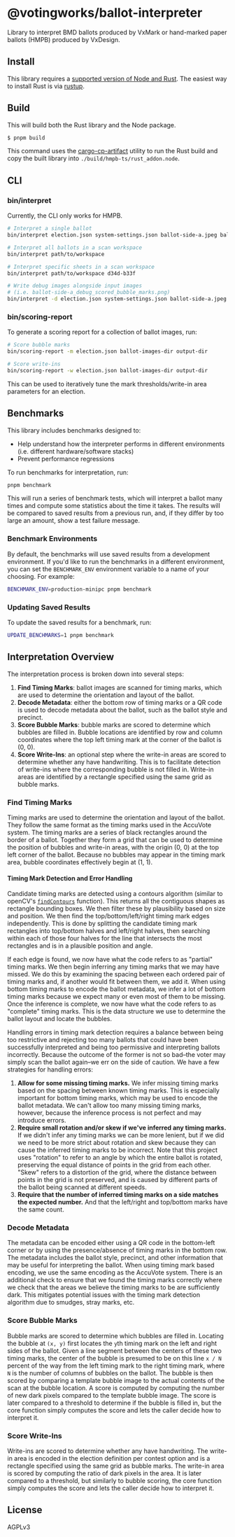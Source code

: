 # @votingworks/ballot-interpreter

Library to interpret BMD ballots produced by VxMark or hand-marked paper ballots
(HMPB) produced by VxDesign.

## Install

This library requires a
[supported version of Node and Rust](https://github.com/neon-bindings/neon#platform-support).
The easiest way to install Rust is via [rustup](https://rustup.rs/).

## Build

This will build both the Rust library and the Node package.

```sh
$ pnpm build
```

This command uses the
[cargo-cp-artifact](https://github.com/neon-bindings/cargo-cp-artifact) utility
to run the Rust build and copy the built library into
`./build/hmpb-ts/rust_addon.node`.

## CLI

### bin/interpret

Currently, the CLI only works for HMPB.

```sh
# Interpret a single ballot
bin/interpret election.json system-settings.json ballot-side-a.jpeg ballot-side-b.jpeg

# Interpret all ballots in a scan workspace
bin/interpret path/to/workspace

# Interpret specific sheets in a scan workspace
bin/interpret path/to/workspace d34d-b33f

# Write debug images alongside input images
# (i.e. ballot-side-a_debug_scored_bubble_marks.png)
bin/interpret -d election.json system-settings.json ballot-side-a.jpeg ballot-side-b.jpeg
```

### bin/scoring-report

To generate a scoring report for a collection of ballot images, run:

```sh
# Score bubble marks
bin/scoring-report -m election.json ballot-images-dir output-dir

# Score write-ins
bin/scoring-report -w election.json ballot-images-dir output-dir
```

This can be used to iteratively tune the mark thresholds/write-in area
parameters for an election.

## Benchmarks

This library includes benchmarks designed to:

- Help understand how the interpreter performs in different environments (i.e.
  different hardware/software stacks)
- Prevent performance regressions

To run benchmarks for interpretation, run:

```sh
pnpm benchmark
```

This will run a series of benchmark tests, which will interpret a ballot many
times and compute some statistics about the time it takes. The results will be
compared to saved results from a previous run, and, if they differ by too large
an amount, show a test failure message.

### Benchmark Environments

By default, the benchmarks will use saved results from a development
environment. If you'd like to run the benchmarks in a different environment, you
can set the `BENCHMARK_ENV` environment variable to a name of your choosing. For
example:

```sh
BENCHMARK_ENV=production-minipc pnpm benchmark
```

### Updating Saved Results

To update the saved results for a benchmark, run:

```sh
UPDATE_BENCHMARKS=1 pnpm benchmark
```

## Interpretation Overview

The interpretation process is broken down into several steps:

1. **Find Timing Marks**: ballot images are scanned for timing marks, which are
   used to determine the orientation and layout of the ballot.
2. **Decode Metadata**: either the bottom row of timing marks or a QR code is
   used to decode metadata about the ballot, such as the ballot style and
   precinct.
3. **Score Bubble Marks**: bubble marks are scored to determine which bubbles
   are filled in. Bubble locations are identified by row and column coordinates
   where the top left timing mark at the corner of the ballot is (0, 0).
4. **Score Write-Ins**: an optional step where the write-in areas are scored to
   determine whether any have handwriting. This is to facilitate detection of
   write-ins where the corresponding bubble is not filled in. Write-in areas are
   identified by a rectangle specified using the same grid as bubble marks.

### Find Timing Marks

Timing marks are used to determine the orientation and layout of the ballot.
They follow the same format as the timing marks used in the AccuVote system. The
timing marks are a series of black rectangles around the border of a ballot.
Together they form a grid that can be used to determine the position of bubbles
and write-in areas, with the origin (0, 0) at the top left corner of the ballot.
Because no bubbles may appear in the timing mark area, bubble coordinates
effectively begin at (1, 1).

#### Timing Mark Detection and Error Handling

Candidate timing marks are detected using a contours algorithm (similar to
openCV's
[`findContours`](https://docs.opencv.org/3.4/d4/d73/tutorial_py_contours_begin.html)
function). This returns all the contiguous shapes as rectangle bounding boxes.
We then filter these by plausibility based on size and position. We then find
the top/bottom/left/right timing mark edges independently. This is done by
splitting the candidate timing mark rectangles into top/bottom halves and
left/right halves, then searching within each of those four halves for the line
that intersects the most rectangles and is in a plausible position and angle.

If each edge is found, we now have what the code refers to as "partial" timing
marks. We then begin inferring any timing marks that we may have missed. We do
this by examining the spacing between each ordered pair of timing marks and, if
another would fit between them, we add it. When using bottom timing marks to
encode the ballot metadata, we infer a lot of bottom timing marks because we
expect many or even most of them to be missing. Once the inference is complete,
we now have what the code refers to as "complete" timing marks. This is the data
structure we use to determine the ballot layout and locate the bubbles.

Handling errors in timing mark detection requires a balance between being too
restrictive and rejecting too many ballots that could have been successfully
interpreted and being too permissive and interpreting ballots incorrectly.
Because the outcome of the former is not so bad–the voter may simply scan the
ballot again–we err on the side of caution. We have a few strategies for
handling errors:

1. **Allow for some missing timing marks.** We infer missing timing marks based
   on the spacing between known timing marks. This is especially important for
   bottom timing marks, which may be used to encode the ballot metadata. We
   can't allow too many missing timing marks, however, because the inference
   process is not perfect and may introduce errors.
2. **Require small rotation and/or skew if we've inferred any timing marks.** If
   we didn't infer any timing marks we can be more lenient, but if we did we
   need to be more strict about rotation and skew because they can cause the
   inferred timing marks to be incorrect. Note that this project uses
   "rotation" to refer to an angle by which the entire ballot is rotated,
   preserving the equal distance of points in the grid from each other. "Skew"
   refers to a distortion of the grid, where the distance between points in the
   grid is not preserved, and is caused by different parts of the ballot being
   scanned at different speeds.
3. **Require that the number of inferred timing marks on a side matches the
   expected number.** And that the left/right and top/bottom marks have the same
   count.

### Decode Metadata

The metadata can be encoded either using a QR code in the bottom-left corner or
by using the presence/absence of timing marks in the bottom row. The metadata
includes the ballot style, precinct, and other information that may be useful
for interpreting the ballot. When using timing mark based encoding, we use the
same encoding as the AccuVote system. There is an additional check to ensure
that we found the timing marks correctly where we check that the areas we
believe the timing marks to be are sufficiently dark. This mitigates potential
issues with the timing mark detection algorithm due to smudges, stray marks,
etc.

### Score Bubble Marks

Bubble marks are scored to determine which bubbles are filled in. Locating the
bubble at `(x, y)` first locates the `y`th timing mark on the left and right
sides of the ballot. Given a line segment between the centers of these two
timing marks, the center of the bubble is presumed to be on this line `x / N`
percent of the way from the left timing mark to the right timing mark, where `N`
is the number of columns of bubbles on the ballot. The bubble is then scored by
comparing a template bubble image to the actual contents of the scan at the
bubble location. A score is computed by computing the number of new dark pixels
compared to the template bubble image. The score is later compared to a
threshold to determine if the bubble is filled in, but the core function simply
computes the score and lets the caller decide how to interpret it.

### Score Write-Ins

Write-ins are scored to determine whether any have handwriting. The write-in
area is encoded in the election definition per contest option and is a rectangle
specified using the same grid as bubble marks. The write-in area is scored by
computing the ratio of dark pixels in the area. It is later compared to a
threshold, but similarly to bubble scoring, the core function simply computes
the score and lets the caller decide how to interpret it.

## License

AGPLv3
